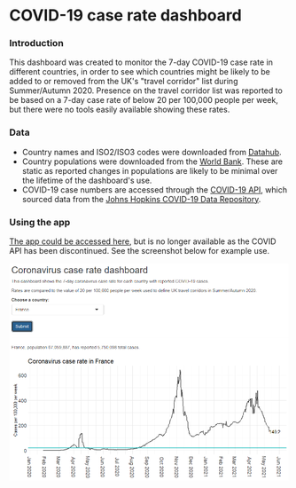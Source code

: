 # COVID-19 case rate dashboard

### Introduction
This dashboard was created to monitor the 7-day COVID-19 case rate in different countries, in order to see which countries might be likely to be added to or removed from the UK's "travel corridor" list during Summer/Autumn 2020. Presence on the travel corridor list was reported to be based on a 7-day case rate of below 20 per 100,000 people per week, but there were no tools easily available showing these rates.

### Data
* Country names and ISO2/ISO3 codes were downloaded from [Datahub](https://datahub.io/core/country-codes).
* Country populations were downloaded from the [World Bank](https://data.worldbank.org/indicator/SP.POP.TOTL). These are static as reported changes in populations are likely to be minimal over the lifetime of the dashboard's use.
* COVID-19 case numbers are accessed through the [COVID-19 API](https://covid19api.com/), which sourced data from the [Johns Hopkins COVID-19 Data Repository](https://github.com/CSSEGISandData/COVID-19).

### Using the app
[The app could be accessed here](https://fabp5.shinyapps.io/corona/), but is no longer available as the COVID API has been discontinued. See the screenshot below for example use.

![App screenshot](corona_screenshot.png)
